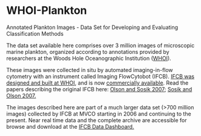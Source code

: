 # WHOI-Plankton
Annotated Plankton Images - Data Set for Developing and Evaluating Classification Methods

The data set available here comprises over 3 million images of microscopic marine plankton, organized according to annotations provided by researchers at the Woods Hole Oceanographic Institution ([WHOI](https://www/whoi.edu)).

These images were collected in situ by automated imaging-in-flow cytometry with an instrument called Imaging FlowCytobot (IFCB). [IFCB was designed and built at WHOI]( http://www.whoi.edu/oceanus/feature/building-an-automated-underwater-microscope), and is now [commercially available]( http://www.mclanelabs.com/master_page/product-type/samplers/imaging-flowcytobot). Read the papers describing the original IFCB here: [Olson and Sosik 2007]( http://onlinelibrary.wiley.com/doi/10.4319/lom.2007.5.195/epdf); [Sosik and Olson 2007.]( http://onlinelibrary.wiley.com/doi/10.4319/lom.2007.5.204/epdf)

The images described here are part of a much larger data set (>700 million images) collected by IFCB at MVCO starting in 2006 and continuing to the present. Near real time data and the complete archive are accessible for browse and download at the [IFCB Data Dashboard.]( http://ifcb-data.whoi.edu/mvco)




